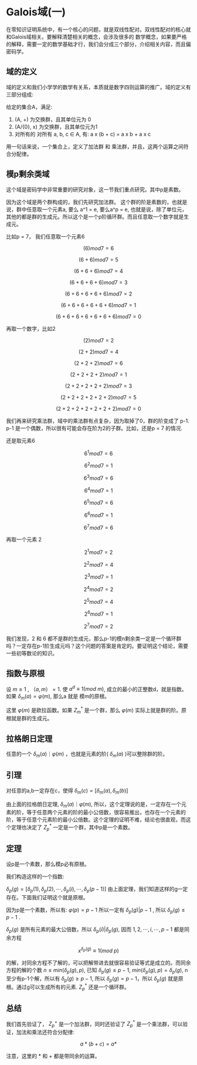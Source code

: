 # Galois域(一)

在零知识证明系统中，有一个核心的问题，就是双线性配对。双线性配对的核心就和Galois域相关。要解释清楚相关的概念，会涉及很多的
数学概念，如果要严格的解释，需要一定的数学基础才行，我们会分成三个部分，介绍相关内容，而且偏密码学。

## 域的定义

域的定义和我们小学学的数学有关系，本质就是数字四则运算的推广。域的定义有三部分组成:

给定的集合A，满足:

1. (A, +) 为交换群，且其单位元为 0
2. (A/{0}, x) 为交换群，且其单位元为1
3. 对所有的 对所有 a, b, c ∈ A, 有: a x (b + c) = a x b + a x c

用一句话来说，一个集合上，定义了加法群 和 乘法群，并且，这两个运算之间符合分配律。

## 模p剩余类域

这个域是密码学中非常重要的研究对象，这一节我们重点研究。其中p是素数。

因为这个域是两个群构成的，我们先研究加法群。 这个群的阶是素数的，也就是说，群中任意取一个元素a, 要么 a^1 = e, 要么a^p = e, 也就是说，除了单位元，其他的都是群的生成元。所以这个是一个p阶循环群。而且任意取一个数字就是生成元。

比如p = 7， 我们任意取一个元素6

$$
(6)mod7=6
$$

$$
(6+6)mod7=5
$$

$$
(6+6+6)mod7=4
$$

$$
(6+6+6+6)mod7=3
$$

$$
(6+6+6+6+6)mod7=2
$$

$$
(6+6+6+6+6+6)mod7=1
$$

$$
(6+6+6+6+6+6+6)mod7=0
$$

再取一个数字，比如2

$$
(2)mod7=2
$$

$$
(2+2)mod7=4
$$

$$
(2+2+2)mod7=6
$$

$$
(2+2+2+2)mod7=1
$$

$$
(2+2+2+2+2)mod7=3
$$

$$
(2+2+2+2+2+2)mod7=5
$$

$$
(2+2+2+2+2+2+2)mod7=0
$$

我们再来研究乘法群，域中的乘法群有点复杂，因为取掉了0，群的阶变成了 p-1. p-1 是一个偶数，所以很有可能会存在阶为2的子群。比如，还是p = 7 的情况.

还是取元素6

$$
6^1 mod 7 =6
$$

$$
6^2 mod 7 =1
$$

$$
6^3 mod 7 =6
$$

$$
6^4 mod 7 =1
$$

$$
6^5 mod 7 =6
$$

$$
6^6 mod 7 =1
$$

$$
6^7 mod 7 =6
$$

再取一个元素 2

$$
2^1 mod 7 =2
$$

$$
2^2 mod 7 =4
$$

$$
2^3 mod 7 =1
$$

$$
2^4 mod 7 =2
$$

$$
2^5 mod 7 =4
$$

$$
2^6 mod 7 =1
$$

$$
2^7 mod 7 =2
$$

我们发现，2 和 6 都不是群的生成元，那么p-1的模n剩余类一定是一个循环群吗？一定存在p-1阶生成元吗？这个问题的答案是肯定的。要证明这个结论，需要一些初等数论的知识。

## 指数与原根

设 $m\geq1$ , $（a, m）=1$. 使 $a^d\equiv1 (mod\ m)$, 成立的最小的正整数d，就是指数。如果   $\delta_m(a)=\varphi(m)$, 那么a 就是 模m的原根。

这里 $\varphi(m)$ 是欧拉函数。如果 $Z_m^*$ 是一个群，那么 $\varphi(m)$ 实际上就是群的阶。原根就是群的生成元。

## 拉格朗日定理

任意的一个 $\delta_m(a)｜\varphi(m)$ ，也就是元素的阶( $\delta_m(a)$ )可以整除群的阶。

## 引理

对任意的a,b一定存在c，使得 $\delta_m(c) = [\delta_m(a),\delta_m(b)]$

由上面的拉格朗日定理, $\delta_m(a)｜\varphi(m)$, 所以，这个定理说的是，一定存在一个元素的阶，等于任意两个元素的阶的最小公倍数，很容易推出，也存在一个元素的阶，等于任意个元素阶的最小公倍数。这个定理的证明不难，结论也很直观，而这个定理也决定了 $Z_p^*$ 一定是一个群，其中p是一个素数。

## 定理

设p是一个素数，那么模p必有原根。

我们构造这样的一个指数:

$\delta_p(g)=[\delta_p(1),\delta_p(2),\cdots,\delta_p(i),\cdots,\delta_p(p-1)]$ 由上面定理，我们知道这样的g一定存在。下面我们证明这个就是原根。

因为p是一个素数，所以有:  $\varphi(p)=p-1$
所以一定有 $\delta_p(g)|p-1$ , 所以 $\delta_p(g)\leq p-1$ .

$\delta_p(g)$ 是所有元素的最大公倍数，所以  $\delta_p(i)|\delta_p(g)$, 因而 $1,2,\cdots,i,\cdots,p-1$ 都是同余方程

$$
x^{\delta_p(g)}\equiv1(mod\ p)
$$

的解，对同余方程不了解的，可以把解带进去就很容易验证等式是成立的。而同余方程的解的个数 $n\leq min(\delta_p(g), p)$, 已知 $\delta_p(g)\leq p-1$, $min(\delta_p(g), p) = \delta_p(g)$, n至少有p-1个解，所以有 $\delta_p(g)\geq p-1$, 所以 $\delta_p(g) = p-1$，所以 $\delta_p(g)$ 就是原根。通过g可以生成所有的元素. $Z_p^*$ 还是一个循环群。

## 总结

我们首先验证了， $Z_p^+$ 是一个加法群，同时还验证了 $Z_p^*$ 是一个乘法群，可以验证，加法和乘法还符合分配律:

$$
a*(b+c)=a*
$$

注意，这里的 * 和 + 都是带同余的运算。
